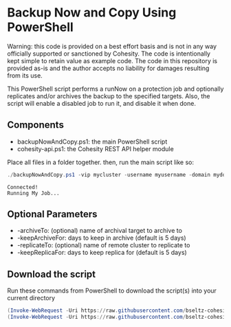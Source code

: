 # Backup Now and Copy Using PowerShell

Warning: this code is provided on a best effort basis and is not in any way officially supported or sanctioned by Cohesity. The code is intentionally kept simple to retain value as example code. The code in this repository is provided as-is and the author accepts no liability for damages resulting from its use.

This PowerShell script performs a runNow on a protection job and optionally replicates and/or archives the backup to the specified targets. Also, the script will enable a disabled job to run it, and disable it when done.

## Components

* backupNowAndCopy.ps1: the main PowerShell script
* cohesity-api.ps1: the Cohesity REST API helper module

Place all files in a folder together. then, run the main script like so:

```powershell
./backupNowAndCopy.ps1 -vip mycluster -username myusername -domain mydomain.net -jobName 'My Job' -replicateTo myothercluster -keepReplicaFor 10
```
```text
Connected!
Running My Job...
```

## Optional Parameters

*  -archiveTo: (optional) name of archival target to archive to
*  -keepArchiveFor: days to keep in archive (default is 5 days)
*  -replicateTo: (optional) name of remote cluster to replicate to
*  -keepReplicaFor: days to keep replica for (default is 5 days)

## Download the script

Run these commands from PowerShell to download the script(s) into your current directory

```powershell
(Invoke-WebRequest -Uri https://raw.githubusercontent.com/bseltz-cohesity/scripts/master/powershell/backupNowAndCopy/backupNowAndCopy.ps1).content | Out-File backupNowAndCopy.ps1; (Get-Content backupNowAndCopy.ps1) | Set-Content backupNowAndCopy.ps1
(Invoke-WebRequest -Uri https://raw.githubusercontent.com/bseltz-cohesity/scripts/master/powershell/backupNowAndCopy/cohesity-api.ps1).content | Out-File cohesity-api.ps1; (Get-Content cohesity-api.ps1) | Set-Content cohesity-api.ps1
```
